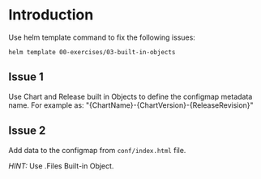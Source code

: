 # Introduction
Use helm template command to fix the following issues:

```
helm template 00-exercises/03-built-in-objects
```

## Issue 1
Use Chart and Release built in Objects to define the configmap metadata name.
For example as: "{ChartName}-{ChartVersion}-{ReleaseRevision}"

## Issue 2
Add data to the configmap from `conf/index.html` file.

*HINT:* Use .Files Built-in Object.
